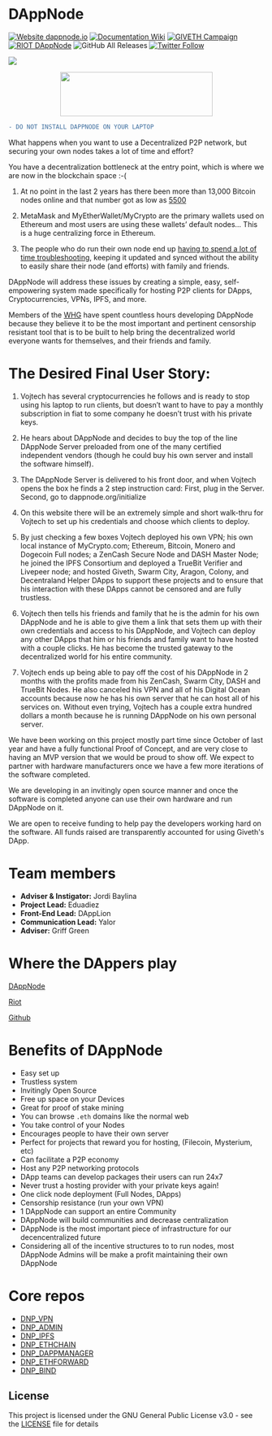 # DAppNode

[![Website dappnode.io](https://img.shields.io/badge/Website-dappnode.io-brightgreen.svg)](https://dappnode.io/)
[![Documentation Wiki](https://img.shields.io/badge/Documentation-Wiki-brightgreen.svg)](https://github.com/dappnode/DAppNode/wiki)
[![GIVETH Campaign](https://img.shields.io/badge/GIVETH-Campaign-1e083c.svg)](https://alpha.giveth.io/campaigns/OcKJryNwjeidMXi9)
[![RIOT DAppNode](https://img.shields.io/badge/RIOT-DAppNode-blue.svg)](https://riot.im/app/#/room/#DAppNode:matrix.org)
![GitHub All Releases](https://img.shields.io/github/downloads/dappnode/DAppNode/total.svg)
[![Twitter Follow](https://img.shields.io/twitter/follow/espadrine.svg?style=social&label=Follow)](https://twitter.com/DAppNODE?lang=es)

[![](https://github.com/dappnode/DAppNode/raw/master/doc/DAppNodeLogoWide.png)](https://github.com/dappnode/DAppNode/wiki/DAppNode-Installation-Guide)

<p align="center">
  <a href="https://github.com/dappnode/DAppNode/wiki/DAppNode-Installation-Guide">
    <img width="300" height="87" src="https://github.com/dappnode/DAppNode/raw/master/doc/DappnodeInstall.png">
  </a>
</p>

```diff
- DO NOT INSTALL DAPPNODE ON YOUR LAPTOP
```

What happens when you want to use a Decentralized P2P network, but securing your own nodes takes a lot of time and effort? 

You have a decentralization bottleneck at the entry point, which is where we are now in the blockchain space :-( 

1. At no point in the last 2 years has there been more than 13,000 Bitcoin nodes online and that number got as low as [5500](https://bitnodes.earn.com/dashboard/?days=730)
 
2.  MetaMask and MyEtherWallet/MyCrypto are the primary wallets used on Ethereum and most users are using these wallets’ default nodes… This is a huge centralizing force in Ethereum.

3. The people who do run their own node end up [having to spend a lot of time troubleshooting](https://www.reddit.com/r/ethereum/comments/83a34l/centralization_in_ethereum_infura_metamask/), keeping it updated and synced without the ability to easily share their node (and efforts) with family and friends. 


DAppNode will address these issues by creating a simple, easy, self-empowering system made specifically for hosting P2P clients for DApps, Cryptocurrencies, VPNs, IPFS, and more. 

Members of the [WHG](https://motherboard.vice.com/en_us/article/qvp5b3/how-ethereum-coders-hacked-back-to-rescue-dollar208-million-in-ethereum?lipi=urn%253Ali%253Apage%253Ad_flagship3_profile_view_base_treasury%253B7v09na8XQqySEuI%252FPn%252Bx5Q%253D%253D) have spent countless hours developing DAppNode because they believe it to be the most important and pertinent censorship resistant tool that is to be built to help bring the decentralized world everyone wants for themselves, and their friends and family. 

The Desired Final User Story:
======

1. Vojtech has several cryptocurrencies he follows and is ready to stop using his laptop to run clients, but doesn’t want to have to pay a monthly subscription in fiat to some company he doesn’t trust with his private keys.

2. He hears about DAppNode and decides to buy the top of the line DAppNode Server preloaded from one of the many certified independent vendors (though he could buy his own server and install the software himself).

3. The DAppNode Server is delivered to his front door, and when Vojtech opens the box he finds a 2 step instruction card: First, plug in the Server. Second, go to dappnode.org/initialize

4. On this website there will be an extremely simple and short walk-thru for Vojtech to set up his credentials and choose which clients to deploy.

5. By just checking a few boxes Vojtech deployed his own VPN; his own local instance of MyCrypto.com; Ethereum, Bitcoin, Monero and Dogecoin Full nodes; a ZenCash Secure Node and DASH Master Node; he joined the IPFS Consortium and deployed a TrueBit Verifier and Livepeer node; and hosted Giveth, Swarm City, Aragon, Colony, and Decentraland Helper DApps to support these projects and to ensure that his interaction with these DApps cannot be censored and are fully trustless. 

6. Vojtech then tells his friends and family that he is the admin for his own DAppNode and he is able to give them a link that sets them up with their own credentials and access to his DAppNode, and Vojtech can deploy any other DApps that him or his friends and family want to have hosted with a couple clicks. He has become the trusted gateway to the decentralized world for his entire community. 

7. Vojtech ends up being able to pay off the cost of his DAppNode in 2 months with the profits made from his ZenCash, Swarm City, DASH and TrueBit Nodes. He also canceled his VPN and all of his Digital Ocean accounts because now he has his own server that he can host all of his services on. Without even trying, Vojtech has a couple extra hundred dollars a month because he is running DAppNode on his own personal server.


We have been working on this project mostly part time since October of last year and have a fully functional Proof of Concept, and are very close to having an MVP version that we would be proud to show off. We expect to partner with hardware manufacturers once we have a few more iterations of the software completed. 

We are developing in an invitingly open source manner and once the software is completed anyone can use their own hardware and run DAppNode on it. 

We are open to receive funding to help pay the developers working hard on the software. All funds raised are transparently accounted for using Giveth's DApp.


Team members
======

* **Adviser & Instigator:** Jordi Baylina
* **Project Lead:** Eduadiez
* **Front-End Lead:** DAppLion
* **Communication Lead:** Yalor
* **Adviser:** Griff Green 

Where the DAppers play
======
[DAppNode](https://dappnode.io/)

[Riot](https://riot.im/app/#/room/#dappnode:matrix.org)

[Github](https://github.com/dappnode/DAppNode/wiki/DAppNode-Installation-Guide) 

**Benefits of DAppNode**
======

* Easy set up
* Trustless system 
* Invitingly Open Source
* Free up space on your Devices
* Great for proof of stake mining
* You can browse `.eth` domains like the normal web
* You take control of your Nodes 
* Encourages people to have their own server
* Perfect for projects that reward you for hosting, (Filecoin, Mysterium, etc)
* Can facilitate a P2P economy
* Host any P2P networking protocols
* DApp teams can develop packages their users can run 24x7 
* Never trust a hosting provider with your private keys again!
* One click node deployment (Full Nodes, DApps)
* Censorship resistance (run your own VPN) 
* 1 DAppNode can support an entire Community
* DAppNode will build communities and decrease centralization 
* DAppNode is the most important piece of infrastructure for our decencentralized future
* Considering all of the incentive structures to to run nodes, most DAppNode Admins will be make a profit maintaining their own DAppNode

# Core repos

* [DNP_VPN](https://github.com/dappnode/DNP_VPN)
* [DNP_ADMIN](https://github.com/dappnode/DNP_ADMIN)
* [DNP_IPFS](https://github.com/dappnode/DNP_IPFS)
* [DNP_ETHCHAIN](https://github.com/dappnode/DNP_ETHCHAIN)
* [DNP_DAPPMANAGER](https://github.com/dappnode/DNP_DAPPMANAGER)
* [DNP_ETHFORWARD](https://github.com/dappnode/DNP_ETHFORWARD)
* [DNP_BIND](https://github.com/dappnode/DNP_BIND)

## License

This project is licensed under the GNU General Public License v3.0 - see the [LICENSE](LICENSE) file for details
